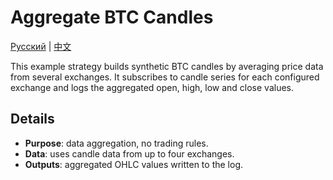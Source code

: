 # Aggregate BTC Candles
[Русский](README_ru.md) | [中文](README_cn.md)

This example strategy builds synthetic BTC candles by averaging price data from several exchanges. It subscribes to candle series for each configured exchange and logs the aggregated open, high, low and close values.

## Details

- **Purpose**: data aggregation, no trading rules.
- **Data**: uses candle data from up to four exchanges.
- **Outputs**: aggregated OHLC values written to the log.

